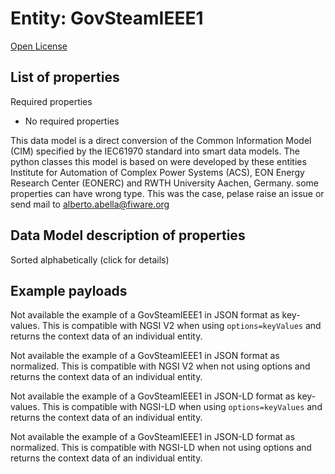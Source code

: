 Entity: GovSteamIEEE1  
=====================  
[Open License](https://github.com/smart-data-models//dataModel.EnergyCIM/blob/master/GovSteamIEEE1/LICENSE.md)  

## List of properties  

Required properties  
- No required properties    
This data model is a direct conversion of the Common Information Model (CIM) specified by the IEC61970 standard into smart data models. The python classes this model is based on were developed by these entities Institute for Automation of Complex Power Systems (ACS), EON Energy Research Center (EONERC) and RWTH University Aachen, Germany. some properties can have wrong type. This was the case, pelase raise an issue or send mail to alberto.abella@fiware.org  
## Data Model description of properties  
Sorted alphabetically (click for details)  
## Example payloads    
Not available the example of a GovSteamIEEE1 in JSON format as key-values. This is compatible with NGSI V2 when  using `options=keyValues` and returns the context data of an individual entity.  
Not available the example of a GovSteamIEEE1 in JSON format as normalized. This is compatible with NGSI V2 when not using options and returns the context data of an individual entity.  
Not available the example of a GovSteamIEEE1 in JSON-LD format as key-values. This is compatible with NGSI-LD when  using `options=keyValues` and returns the context data of an individual entity.  
Not available the example of a GovSteamIEEE1 in JSON-LD format as normalized. This is compatible with NGSI-LD when not using options and returns the context data of an individual entity.  
